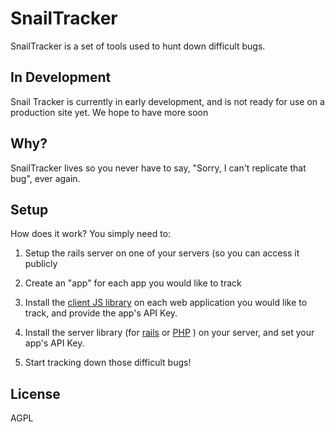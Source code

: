 SnailTracker
============
SnailTracker is a set of tools used to hunt down difficult bugs.

In Development
---------------
Snail Tracker is currently in early development, and is not ready for use on a production site yet.  We hope to have more soon


Why?
----
SnailTracker lives so you never have to say, "Sorry, I can't replicate that bug", ever again.

Setup
----
How does it work?  You simply need to:

1.  Setup the rails server on one of your servers (so you can access it publicly

2.  Create an "app" for each app you would like to track

3.  Install the [client JS library](https://github.com/snailtracker/snailtracker-js) on each web application you would like to track, and provide the app's API Key.

4.  Install the server library (for [rails](https://github.com/snailtracker/snailtracker-rails) or [PHP](https://github.com/snailtracker/snailtracker-php) ) on your server, and set your app's API Key.

5.  Start tracking down those difficult bugs!



License
-------
AGPL
